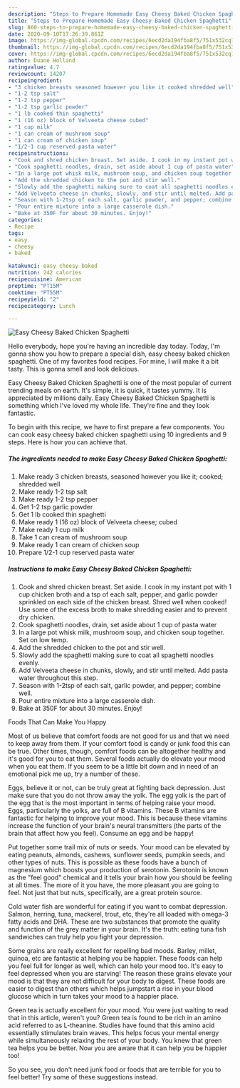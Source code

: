 ```yaml
---
description: "Steps to Prepare Homemade Easy Cheesy Baked Chicken Spaghetti"
title: "Steps to Prepare Homemade Easy Cheesy Baked Chicken Spaghetti"
slug: 860-steps-to-prepare-homemade-easy-cheesy-baked-chicken-spaghetti
date: 2020-09-10T17:26:39.861Z
image: https://img-global.cpcdn.com/recipes/6ecd2da194fba8f5/751x532cq70/easy-cheesy-baked-chicken-spaghetti-recipe-main-photo.jpg
thumbnail: https://img-global.cpcdn.com/recipes/6ecd2da194fba8f5/751x532cq70/easy-cheesy-baked-chicken-spaghetti-recipe-main-photo.jpg
cover: https://img-global.cpcdn.com/recipes/6ecd2da194fba8f5/751x532cq70/easy-cheesy-baked-chicken-spaghetti-recipe-main-photo.jpg
author: Duane Holland
ratingvalue: 4.7
reviewcount: 14207
recipeingredient:
- "3 chicken breasts seasoned however you like it cooked shredded well"
- "1-2 tsp salt"
- "1-2 tsp pepper"
- "1-2 tsp garlic powder"
- "1 lb cooked thin spaghetti"
- "1 (16 oz) block of Velveeta cheese cubed"
- "1 cup milk"
- "1 can cream of mushroom soup"
- "1 can cream of chicken soup"
- "1/2-1 cup reserved pasta water"
recipeinstructions:
- "Cook and shred chicken breast. Set aside. I cook in my instant pot with 1 cup chicken broth and a tsp of each salt, pepper, and garlic powder sprinkled on each side of the chicken breast. Shred well when cooked! Use some of the excess broth to make shredding easier and to prevent dry chicken."
- "Cook spaghetti noodles, drain, set aside about 1 cup of pasta water"
- "In a large pot whisk milk, mushroom soup, and chicken soup together. Set on low temp."
- "Add the shredded chicken to the pot and stir well."
- "Slowly add the spaghetti making sure to coat all spaghetti noodles evenly."
- "Add Velveeta cheese in chunks, slowly, and stir until melted. Add pasta water throughout this step."
- "Season with 1-2tsp of each salt, garlic powder, and pepper; combine well."
- "Pour entire mixture into a large casserole dish."
- "Bake at 350F for about 30 minutes. Enjoy!"
categories:
- Recipe
tags:
- easy
- cheesy
- baked

katakunci: easy cheesy baked 
nutrition: 242 calories
recipecuisine: American
preptime: "PT15M"
cooktime: "PT55M"
recipeyield: "2"
recipecategory: Lunch

---
```



![Easy Cheesy Baked Chicken Spaghetti](https://img-global.cpcdn.com/recipes/6ecd2da194fba8f5/751x532cq70/easy-cheesy-baked-chicken-spaghetti-recipe-main-photo.jpg)

Hello everybody, hope you're having an incredible day today. Today, I'm gonna show you how to prepare a special dish, easy cheesy baked chicken spaghetti. One of my favorites food recipes. For mine, I will make it a bit tasty. This is gonna smell and look delicious.

Easy Cheesy Baked Chicken Spaghetti is one of the most popular of current trending meals on earth. It's simple, it is quick, it tastes yummy. It is appreciated by millions daily. Easy Cheesy Baked Chicken Spaghetti is something which I've loved my whole life. They're fine and they look fantastic.




To begin with this recipe, we have to first prepare a few components. You can cook easy cheesy baked chicken spaghetti using 10 ingredients and 9 steps. Here is how you can achieve that.

<!--inarticleads1-->

##### The ingredients needed to make Easy Cheesy Baked Chicken Spaghetti:

1. Make ready 3 chicken breasts, seasoned however you like it; cooked; shredded well
1. Make ready 1-2 tsp salt
1. Make ready 1-2 tsp pepper
1. Get 1-2 tsp garlic powder
1. Get 1 lb cooked thin spaghetti
1. Make ready 1 (16 oz) block of Velveeta cheese; cubed
1. Make ready 1 cup milk
1. Take 1 can cream of mushroom soup
1. Make ready 1 can cream of chicken soup
1. Prepare 1/2-1 cup reserved pasta water




<!--inarticleads2-->

##### Instructions to make Easy Cheesy Baked Chicken Spaghetti:

1. Cook and shred chicken breast. Set aside. I cook in my instant pot with 1 cup chicken broth and a tsp of each salt, pepper, and garlic powder sprinkled on each side of the chicken breast. Shred well when cooked! Use some of the excess broth to make shredding easier and to prevent dry chicken.
1. Cook spaghetti noodles, drain, set aside about 1 cup of pasta water
1. In a large pot whisk milk, mushroom soup, and chicken soup together. Set on low temp.
1. Add the shredded chicken to the pot and stir well.
1. Slowly add the spaghetti making sure to coat all spaghetti noodles evenly.
1. Add Velveeta cheese in chunks, slowly, and stir until melted. Add pasta water throughout this step.
1. Season with 1-2tsp of each salt, garlic powder, and pepper; combine well.
1. Pour entire mixture into a large casserole dish.
1. Bake at 350F for about 30 minutes. Enjoy!




Foods That Can Make You Happy


Most of us believe that comfort foods are not good for us and that we need to keep away from them. If your comfort food is candy or junk food this can be true. Other times, though, comfort foods can be altogether healthy and it's good for you to eat them. Several foods actually do elevate your mood when you eat them. If you seem to be a little bit down and in need of an emotional pick me up, try a number of these.

Eggs, believe it or not, can be truly great at fighting back depression. Just make sure that you do not throw away the yolk. The egg yolk is the part of the egg that is the most important in terms of helping raise your mood. Eggs, particularly the yolks, are full of B vitamins. These B vitamins are fantastic for helping to improve your mood. This is because these vitamins increase the function of your brain's neural transmitters (the parts of the brain that affect how you feel). Consume an egg and be happy!

Put together some trail mix of nuts or seeds. Your mood can be elevated by eating peanuts, almonds, cashews, sunflower seeds, pumpkin seeds, and other types of nuts. This is possible as these foods have a bunch of magnesium which boosts your production of serotonin. Serotonin is known as the "feel good" chemical and it tells your brain how you should be feeling at all times. The more of it you have, the more pleasant you are going to feel. Not just that but nuts, specifically, are a great protein source.

Cold water fish are wonderful for eating if you want to combat depression. Salmon, herring, tuna, mackerel, trout, etc, they're all loaded with omega-3 fatty acids and DHA. These are two substances that promote the quality and function of the grey matter in your brain. It's the truth: eating tuna fish sandwiches can truly help you fight your depression. 

Some grains are really excellent for repelling bad moods. Barley, millet, quinoa, etc are fantastic at helping you be happier. These foods can help you feel full for longer as well, which can help your mood too. It's easy to feel depressed when you are starving! The reason these grains elevate your mood is that they are not difficult for your body to digest. These foods are easier to digest than others which helps jumpstart a rise in your blood glucose which in turn takes your mood to a happier place.

Green tea is actually excellent for your mood. You were just waiting to read that in this article, weren't you? Green tea is found to be rich in an amino acid referred to as L-theanine. Studies have found that this amino acid essentially stimulates brain waves. This helps focus your mental energy while simultaneously relaxing the rest of your body. You knew that green tea helps you be better. Now you are aware that it can help you be happier too!

So you see, you don't need junk food or foods that are terrible for you to feel better! Try  some  of  these  suggestions  instead.

